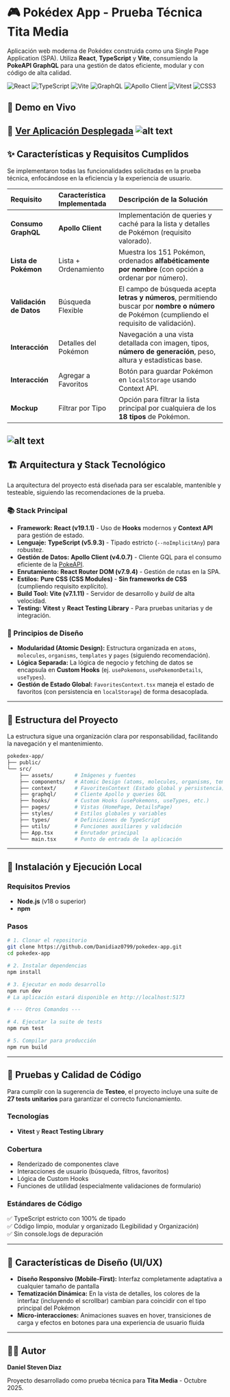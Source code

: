# 🎮 Pokédex App - Prueba Técnica Tita Media

Aplicación web moderna de Pokédex construida como una Single Page Application (SPA). Utiliza **React**, **TypeScript** y **Vite**, consumiendo la **PokeAPI GraphQL** para una gestión de datos eficiente, modular y con código de alta calidad.

![React](https://img.shields.io/badge/React-19.1.1-blue?logo=react)
![TypeScript](https://img.shields.io/badge/TypeScript-5.9.3-blue?logo=typescript)
![Vite](https://img.shields.io/badge/Vite-7.1.11-purple?logo=vite)
![GraphQL](https://img.shields.io/badge/GraphQL-purple?logo=graphql)
![Apollo Client](https://img.shields.io/badge/Apollo_Client-4.0.7-orange?logo=apollographql)
![Vitest](https://img.shields.io/badge/Vitest-green?logo=vitest)
![CSS3](https://img.shields.io/badge/CSS3-blue?logo=css3&logoColor=white)

## 🔗 Demo en Vivo

🚀 **[Ver Aplicación Desplegada](https://precious-empanada-59452a.netlify.app)**
![alt text](image.png)
---

## ✨ Características y Requisitos Cumplidos

Se implementaron todas las funcionalidades solicitadas en la prueba técnica, enfocándose en la eficiencia y la experiencia de usuario.

| Requisito | Característica Implementada | Descripción de la Solución |
| :--- | :--- | :--- |
| **Consumo GraphQL** | **Apollo Client** | Implementación de queries y caché para la lista y detalles de Pokémon (requisito valorado). |
| **Lista de Pokémon** | Lista + Ordenamiento | Muestra los 151 Pokémon, ordenados **alfabéticamente por nombre** (con opción a ordenar por número). |
| **Validación de Datos** | Búsqueda Flexible | El campo de búsqueda acepta **letras y números**, permitiendo buscar por **nombre o número** de Pokémon (cumpliendo el requisito de validación). |
| **Interacción** | Detalles del Pokémon | Navegación a una vista detallada con imagen, tipos, **número de generación**, peso, altura y estadísticas base. |
| **Interacción** | Agregar a Favoritos | Botón para guardar Pokémon en `localStorage` usando Context API. |
| **Mockup** | Filtrar por Tipo | Opción para filtrar la lista principal por cualquiera de los **18 tipos** de Pokémon. |
![alt text](image-1.png)
---

## 🏗️ Arquitectura y Stack Tecnológico

La arquitectura del proyecto está diseñada para ser escalable, mantenible y testeable, siguiendo las recomendaciones de la prueba.

### 📚 Stack Principal

* **Framework:** **React (v19.1.1)** - Uso de **Hooks** modernos y **Context API** para gestión de estado.
* **Lenguaje:** **TypeScript (v5.9.3)** - Tipado estricto (`--noImplicitAny`) para robustez.
* **Gestión de Datos:** **Apollo Client (v4.0.7)** - Cliente GQL para el consumo eficiente de la [PokeAPI](https://graphql-pokeapi.graphcdn.app/).
* **Enrutamiento:** **React Router DOM (v7.9.4)** - Gestión de rutas en la SPA.
* **Estilos:** **Pure CSS (CSS Modules)** - **Sin frameworks de CSS** (cumpliendo requisito explícito).
* **Build Tool:** **Vite (v7.1.11)** - Servidor de desarrollo y *build* de alta velocidad.
* **Testing:** **Vitest** y **React Testing Library** - Para pruebas unitarias y de integración.

### 💎 Principios de Diseño

* **Modularidad (Atomic Design):** Estructura organizada en `atoms`, `molecules`, `organisms`, `templates` y `pages` (siguiendo recomendación).
* **Lógica Separada:** La lógica de negocio y fetching de datos se encapsula en **Custom Hooks** (ej. `usePokemons`, `usePokemonDetails`, `useTypes`).
* **Gestión de Estado Global:** `FavoritesContext.tsx` maneja el estado de favoritos (con persistencia en `localStorage`) de forma desacoplada.

---

## 📁 Estructura del Proyecto

La estructura sigue una organización clara por responsabilidad, facilitando la navegación y el mantenimiento.

```bash
pokedex-app/
├── public/
└── src/
    ├── assets/       # Imágenes y fuentes
    ├── components/   # Atomic Design (atoms, molecules, organisms, templates)
    ├── context/      # FavoritesContext (Estado global y persistencia)
    ├── graphql/      # Cliente Apollo y queries GQL
    ├── hooks/        # Custom Hooks (usePokemons, useTypes, etc.)
    ├── pages/        # Vistas (HomePage, DetailsPage)
    ├── styles/       # Estilos globales y variables
    ├── types/        # Definiciones de TypeScript
    ├── utils/        # Funciones auxiliares y validación
    ├── App.tsx       # Enrutador principal
    └── main.tsx      # Punto de entrada de la aplicación
```

---

## 🚦 Instalación y Ejecución Local

### Requisitos Previos

- **Node.js** (v18 o superior)
- **npm**

### Pasos

```bash
# 1. Clonar el repositorio
git clone https://github.com/Danidiaz0799/pokedex-app.git
cd pokedex-app

# 2. Instalar dependencias
npm install

# 3. Ejecutar en modo desarrollo
npm run dev
# La aplicación estará disponible en http://localhost:5173

# --- Otros Comandos ---

# 4. Ejecutar la suite de tests
npm run test

# 5. Compilar para producción
npm run build
```

---

## 🧪 Pruebas y Calidad de Código

Para cumplir con la sugerencia de **Testeo**, el proyecto incluye una suite de **27 tests unitarios** para garantizar el correcto funcionamiento.

### Tecnologías

- **Vitest** y **React Testing Library**

### Cobertura

- Renderizado de componentes clave
- Interacciones de usuario (búsqueda, filtros, favoritos)
- Lógica de Custom Hooks
- Funciones de utilidad (especialmente validaciones de formulario)

### Estándares de Código

✅ TypeScript estricto con 100% de tipado  
✅ Código limpio, modular y organizado (Legibilidad y Organización)  
✅ Sin console.logs de depuración

---

## 🎨 Características de Diseño (UI/UX)

- **Diseño Responsivo (Mobile-First):** Interfaz completamente adaptativa a cualquier tamaño de pantalla
- **Tematización Dinámica:** En la vista de detalles, los colores de la interfaz (incluyendo el scrollbar) cambian para coincidir con el tipo principal del Pokémon
- **Micro-interacciones:** Animaciones suaves en hover, transiciones de carga y efectos en botones para una experiencia de usuario fluida

---

## 👨‍💻 Autor

**Daniel Steven Diaz**

Proyecto desarrollado como prueba técnica para **Tita Media** - Octubre 2025.
